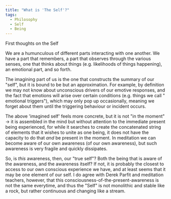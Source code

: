 ```yaml
---
title: "What is 'The Self'?"
tags:
  - Philosophy
  - Self
  - Being
---
```


First thoughts on the Self

We are a humunculous of different parts interacting with one another. We have a part that remembers, a part that observes through the various senses, one that thinks about things (e.g. likelihoods of things happening), an emotional part, and so forth.

The imagining part of us is the one that constructs the summary of our "self", but it is bound to be but an approximation. For example, by definition we may not know about unconscious drivers of our emotive responses, and the fact that emotions will arise over certain conditions (e.g. things we call " emotional triggers"), which may only pop up occasionally, meaning we forget about them until the triggering behaviour or incident occurs.

The above 'imagined self' feels more concrete, but it is not "in the moment" -> it is assembled in the mind but without attention to the immediate present being experienced, for while it searches to create the concatenated string of elements that it wishes to unite as one being, it does not have the capacity to do that _and_ be present in the moment. In meditation we can become aware of our own awareness (of our own awareness), but such awareness is very fragile and quickly dissipates. 

So, is _this_ awareness, then, our "true self"? Both the being that is aware of the awareness, and the awareness itself? If not, it is probably the closest to access to our own conscious experience we have, and at least seems that it may be one element of our self. I do agree with Derek Parfit and meditation teachers, however, that this consciousness-of-the-present-awareness is not the same everytime, and thus the "Self" is not monolithic and stable like a rock, but rather continuous and changing like a stream.
